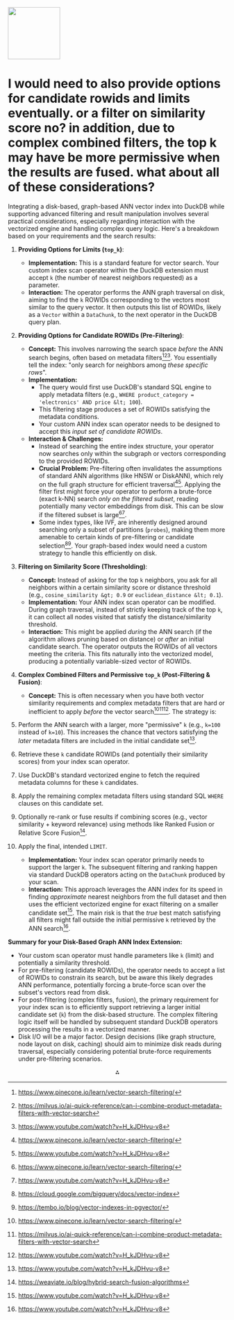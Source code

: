<img src="https://r2cdn.perplexity.ai/pplx-full-logo-primary-dark%402x.png" class="logo" width="120"/>

# I would need to also provide options for candidate rowids and limits eventually.  or a filter on similarity score no?  in addition, due to complex combined filters, the top k may have be more permissive when the results are fused.  what about all of these considerations?

Integrating a disk-based, graph-based ANN vector index into DuckDB while supporting advanced filtering and result manipulation involves several practical considerations, especially regarding interaction with the vectorized engine and handling complex query logic. Here's a breakdown based on your requirements and the search results:

1. **Providing Options for Limits (`top_k`)**:
    * **Implementation:** This is a standard feature for vector search. Your custom index scan operator within the DuckDB extension must accept `k` (the number of nearest neighbors requested) as a parameter.
    * **Interaction:** The operator performs the ANN graph traversal on disk, aiming to find the `k` ROWIDs corresponding to the vectors most similar to the query vector. It then outputs this list of ROWIDs, likely as a `Vector` within a `DataChunk`, to the next operator in the DuckDB query plan.
2. **Providing Options for Candidate ROWIDs (Pre-Filtering)**:
    * **Concept:** This involves narrowing the search space *before* the ANN search begins, often based on metadata filters[^3][^5][^7]. You essentially tell the index: "only search for neighbors among *these specific rows*".
    * **Implementation:**
        * The query would first use DuckDB's standard SQL engine to apply metadata filters (e.g., `WHERE product_category = 'electronics' AND price &lt; 100`).
        * This filtering stage produces a set of ROWIDs satisfying the metadata conditions.
        * Your custom ANN index scan operator needs to be designed to accept this *input set of candidate ROWIDs*.
    * **Interaction \& Challenges:**
        * Instead of searching the entire index structure, your operator now searches only within the subgraph or vectors corresponding to the provided ROWIDs.
        * **Crucial Problem:** Pre-filtering often invalidates the assumptions of standard ANN algorithms (like HNSW or DiskANN), which rely on the full graph structure for efficient traversal[^3][^7]. Applying the filter first might force your operator to perform a brute-force (exact k-NN) search *only on the filtered subset*, reading potentially many vector embeddings from disk. This can be slow if the filtered subset is large[^3][^7].
        * Some index types, like IVF, are inherently designed around searching only a subset of partitions (`probes`), making them more amenable to certain kinds of pre-filtering or candidate selection[^1][^6]. Your graph-based index would need a custom strategy to handle this efficiently on disk.
3. **Filtering on Similarity Score (Thresholding)**:
    * **Concept:** Instead of asking for the top `k` neighbors, you ask for all neighbors within a certain similarity score or distance threshold (e.g., `cosine_similarity &gt; 0.9` or `euclidean_distance &lt; 0.1`).
    * **Implementation:** Your ANN index scan operator can be modified. During graph traversal, instead of strictly keeping track of the top `k`, it can collect all nodes visited that satisfy the distance/similarity threshold.
    * **Interaction:** This might be applied *during* the ANN search (if the algorithm allows pruning based on distance) or *after* an initial candidate search. The operator outputs the ROWIDs of all vectors meeting the criteria. This fits naturally into the vectorized model, producing a potentially variable-sized vector of ROWIDs.
4. **Complex Combined Filters and Permissive `top_k` (Post-Filtering \& Fusion)**:
    * **Concept:** This is often necessary when you have both vector similarity requirements and complex metadata filters that are hard or inefficient to apply *before* the vector search[^3][^5][^7]. The strategy is:

5. Perform the ANN search with a larger, more "permissive" `k` (e.g., `k=100` instead of `k=10`). This increases the chance that vectors satisfying the *later* metadata filters are included in the initial candidate set[^7].
6. Retrieve these `k` candidate ROWIDs (and potentially their similarity scores) from your index scan operator.
7. Use DuckDB's standard vectorized engine to fetch the required metadata columns for these `k` candidates.
8. Apply the remaining complex metadata filters using standard SQL `WHERE` clauses on this candidate set.
9. Optionally re-rank or fuse results if combining scores (e.g., vector similarity + keyword relevance) using methods like Ranked Fusion or Relative Score Fusion[^4].
10. Apply the final, intended `LIMIT`.
    * **Implementation:** Your index scan operator primarily needs to support the larger `k`. The subsequent filtering and ranking happen via standard DuckDB operators acting on the `DataChunk` produced by your scan.
    * **Interaction:** This approach leverages the ANN index for its speed in finding *approximate* nearest neighbors from the full dataset and then uses the efficient vectorized engine for exact filtering on a smaller candidate set[^7]. The main risk is that the *true* best match satisfying all filters might fall outside the initial permissive `k` retrieved by the ANN search[^7].

**Summary for your Disk-Based Graph ANN Index Extension:**

* Your custom scan operator must handle parameters like `k` (limit) and potentially a similarity threshold.
* For pre-filtering (candidate ROWIDs), the operator needs to accept a list of ROWIDs to constrain its search, but be aware this likely degrades ANN performance, potentially forcing a brute-force scan over the subset's vectors read from disk.
* For post-filtering (complex filters, fusion), the primary requirement for your index scan is to efficiently support retrieving a larger initial candidate set (`k`) from the disk-based structure. The complex filtering logic itself will be handled by subsequent standard DuckDB operators processing the results in a vectorized manner.
* Disk I/O will be a major factor. Design decisions (like graph structure, node layout on disk, caching) should aim to minimize disk reads during traversal, especially considering potential brute-force requirements under pre-filtering scenarios.

<div style="text-align: center">⁂</div>

[^1]: https://cloud.google.com/bigquery/docs/vector-index

[^2]: https://www.instaclustr.com/education/vector-database/what-is-vector-similarity-search-pros-cons-and-5-tips-for-success/

[^3]: https://www.pinecone.io/learn/vector-search-filtering/

[^4]: https://weaviate.io/blog/hybrid-search-fusion-algorithms

[^5]: https://milvus.io/ai-quick-reference/can-i-combine-product-metadata-filters-with-vector-search

[^6]: https://tembo.io/blog/vector-indexes-in-pgvector/

[^7]: https://www.youtube.com/watch?v=H_kJDHvu-v8

[^8]: https://www.datastax.com/guides/what-is-a-vector-index

[^9]: https://qdrant.tech/articles/vector-search-filtering/

[^10]: https://en.wikipedia.org/wiki/Nearest_neighbor_search

[^11]: https://myscale.com/blog/optimizing-filtered-vector-search/

[^12]: https://docs.starrocks.io/docs/table_design/indexes/vector_index/

[^13]: https://www.pinecone.io/learn/vector-search-filtering/

[^14]: https://cloud.google.com/spanner/docs/find-approximate-nearest-neighbors

[^15]: https://www.alibabacloud.com/help/en/open-search/vector-search-edition/best-practices-of-using-vector-indexes

[^16]: https://docs.singlestore.com/cloud/developer-resources/functional-extensions/tuning-vector-indexes-and-queries/

[^17]: https://milvus.io/docs/single-vector-search.md

[^18]: https://turso.tech/blog/approximate-nearest-neighbor-search-with-diskann-in-libsql

[^19]: https://redis.io/docs/latest/develop/interact/search-and-query/advanced-concepts/vectors/

[^20]: https://weaviate.io/blog/speed-up-filtered-vector-search

[^21]: https://docs.oracle.com/en/database/oracle/oracle-database/23/vecse/understand-hybrid-search.html

[^22]: https://upstash.com/docs/vector/sdks/ts/commands/query

[^23]: https://cloud.google.com/vertex-ai/docs/vector-search/filtering

[^24]: https://turso.tech/blog/filtering-in-vector-search-with-metadata-and-rag-pipelines

[^25]: https://arxiv.org/pdf/2210.11934.pdf

[^26]: https://docs.llamaindex.ai/en/stable/examples/low_level/fusion_retriever/

[^27]: https://www.elastic.co/what-is/vector-search

[^28]: https://arxiv.org/html/2504.19754v1

[^29]: https://qdrant.tech/articles/vector-search-resource-optimization/

[^30]: https://www.youtube.com/watch?v=a0MYGhLdxXc

[^31]: https://zilliz.com/learn/vector-index

[^32]: https://docs.oracle.com/en/database/oracle/oracle-database/23/vecse/optimizer-plans-hnsw-vector-indexes.html

[^33]: https://docs.oracle.com/en/database/oracle/oracle-database/23/vecse/query-hybrid-vector-indexes-end-end-example.html

[^34]: https://en.wikipedia.org/wiki/K-nearest_neighbors_algorithm

[^35]: https://help.salesforce.com/s/articleView?id=sf.c360_a_search_index_query_prefilters.htm\&language=en_US\&type=5

[^36]: https://www.reddit.com/r/vectordatabase/comments/1ff5udu/a_complete_guide_to_filtering_in_vector_search/

[^37]: https://www.instaclustr.com/education/vector-database/what-is-vector-similarity-search-pros-cons-and-5-tips-for-success/

[^38]: https://weaviate.io/developers/academy/py/standalone/which_search/strategies

